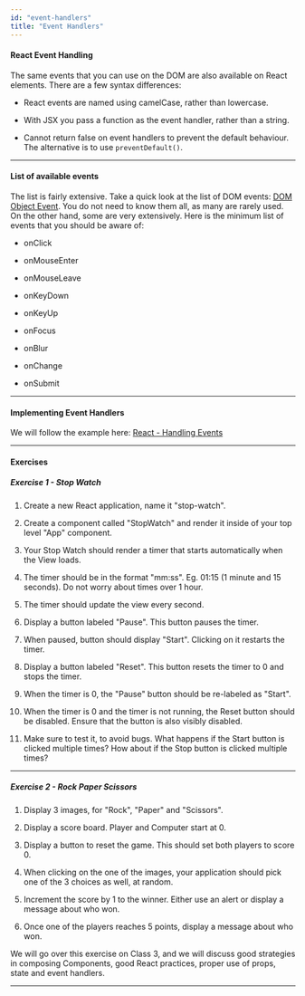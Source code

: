 ```yaml
---
id: "event-handlers"
title: "Event Handlers"
---
```


#### React Event Handling

The same events that you can use on the DOM are also available on React elements.
There are a few syntax differences:

- React events are named using camelCase, rather than lowercase.

- With JSX you pass a function as the event handler, rather than a string.

- Cannot return false on event handlers to prevent the default behaviour. The alternative is to use `preventDefault()`.

---

#### List of available events

The list is fairly extensive. Take a quick look at the list of DOM events: [DOM Object Event](https://www.w3schools.com/jsref/dom_obj_event.asp). You do not need to know them all, as many are rarely used. On the other hand, some are very extensively. Here is the minimum list of events that you should be aware of:

- onClick

- onMouseEnter

- onMouseLeave

- onKeyDown

- onKeyUp

- onFocus

- onBlur

- onChange

- onSubmit

---

#### Implementing Event Handlers

We will follow the example here:
[React - Handling Events](https://reactjs.org/docs/handling-events.html)

---

#### Exercises

##### Exercise 1 - Stop Watch

1. Create a new React application, name it "stop-watch".

1. Create a component called "StopWatch" and render it inside of your top level "App" component.

1. Your Stop Watch should render a timer that starts automatically when the View loads.

1. The timer should be in the format "mm:ss". Eg. 01:15 (1 minute and 15 seconds). Do not worry about times over 1 hour.

1. The timer should update the view every second.

1. Display a button labeled "Pause". This button pauses the timer.

1. When paused, button should display "Start". Clicking on it restarts the timer.

1. Display a button labeled "Reset". This button resets the timer to 0 and stops the timer.

1. When the timer is 0, the "Pause" button should be re-labeled as "Start".

1. When the timer is 0 and the timer is not running, the Reset button should be disabled. Ensure that the button is also visibly disabled.

1. Make sure to test it, to avoid bugs. What happens if the Start button is clicked multiple times? How about if the Stop button is clicked multiple times?

---

##### Exercise 2 - Rock Paper Scissors

1. Display 3 images, for "Rock", "Paper" and "Scissors".

1. Display a score board. Player and Computer start at 0.

1. Display a button to reset the game. This should set both players to score 0.

1. When clicking on the one of the images, your application should pick one of the 3 choices as well, at random.

1. Increment the score by 1 to the winner. Either use an alert or display a message about who won.

1. Once one of the players reaches 5 points, display a message about who won.

We will go over this exercise on Class 3, and we will discuss good strategies in composing Components, good React practices, proper use of props, state and event handlers.

---
